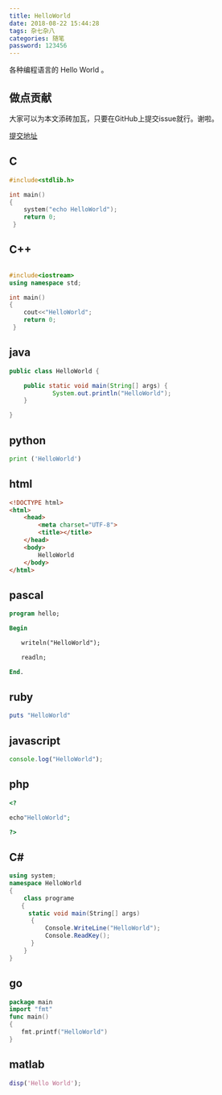 ```yaml
---
title: HelloWorld
date: 2018-08-22 15:44:28
tags: 杂七杂八
categories: 随笔
password: 123456
---
```

各种编程语言的 Hello World 。
<!-- more -->

## 做点贡献

大家可以为本文添砖加瓦，只要在GitHub上提交issue就行。谢啦。

[提交地址](https://github.com/FormatToday/FormatToday.github.io/issues/1)

## C
```c
#include<stdlib.h>

int main()
{
    system("echo HelloWorld");
    return 0;
 }

```

## C++

```c++

#include<iostream>
using namespace std;

int main()
{
    cout<<"HelloWorld";
    return 0;
 }
```

## java

```java
public class HelloWorld {

    public static void main(String[] args) {
            System.out.println("HelloWorld");
    }

}
```

## python

```python
print ('HelloWorld')
```

## html

```html
<!DOCTYPE html>
<html>
    <head>
        <meta charset="UTF-8">
        <title></title>
    </head>
    <body>
        HelloWorld
    </body>
</html>
```

## pascal

```pascal
program hello;

Begin

　　writeln("HelloWorld");

　　readln;

End.
```
## ruby

```ruby
puts "HelloWorld"
```

## javascript

```javascript
console.log("HelloWorld");
```

## php

```php
<?

echo"HelloWorld";

?>
```

## C\#

```c#
using system;
namespace HelloWorld
{
	class programe
　　{
　　	static void main(String[] args)
      {
          Console.WriteLine("HelloWorld");
          Console.ReadKey();
      }
	}
}

```

## go

```go
package main
import "fmt"
func main()
{
　　fmt.printf("HelloWorld")
}
```

## matlab

```matlab
disp('Hello World');
```